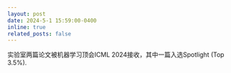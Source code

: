 ```yaml
---
layout: post
date: 2024-5-1 15:59:00-0400
inline: true
related_posts: false
---
```


实验室两篇论文被机器学习顶会ICML 2024接收，其中一篇入选Spotlight (Top 3.5%).